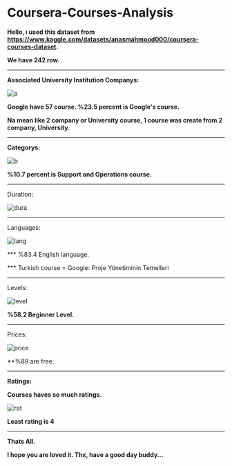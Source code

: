 # Coursera-Courses-Analysis
**Hello, ı used this dataset from https://www.kaggle.com/datasets/anasmahmood000/coursera-courses-dataset.**

**We have 242 row.**

--------------------------------------------------------------------------------------------------------------------------------------------------------------

**Associated University Institution Companys:**

![a](https://user-images.githubusercontent.com/83331577/188500548-45fae02d-9ad0-41fe-8d29-6c8c3e3c7b84.PNG)

**Google have 57 course. %23.5 percent is Google's course.**

**Na mean like 2 company or University course, 1 course was create from 2 company, University.**

--------------------------------------------------------------------------------------------------------------------------------------------------------------

**Categorys:**

![b](https://user-images.githubusercontent.com/83331577/188500672-34f7dfef-edb9-42ee-b90a-20cbc906127a.PNG)

**%10.7 percent is Support and Operations course.**

--------------------------------------------------------------------------------------------------------------------------------------------------------------

Duration:

![dura](https://user-images.githubusercontent.com/83331577/188501128-f1f99543-14de-41e4-8590-4775f6f7058a.PNG)

--------------------------------------------------------------------------------------------------------------------------------------------------------------

Languages:

![lang](https://user-images.githubusercontent.com/83331577/188500741-576abd51-62fe-475f-84d0-b468667e84f5.PNG)

*** %83.4 English language. 

*** Turkish course = Google: Proje Yönetiminin Temelleri	

--------------------------------------------------------------------------------------------------------------------------------------------------------------

Levels:

![level](https://user-images.githubusercontent.com/83331577/188500800-2e7ebe67-0bac-4af0-811a-f140f53e3630.PNG)

**%58.2 Beginner Level.** 

--------------------------------------------------------------------------------------------------------------------------------------------------------------

Prices:

![price](https://user-images.githubusercontent.com/83331577/188500945-ffebec1b-7709-43b8-85ba-b361dd1ac136.PNG)

**%89 are free.

--------------------------------------------------------------------------------------------------------------------------------------------------------------

**Ratings:**

**Courses haves so much ratings.** 

![rat](https://user-images.githubusercontent.com/83331577/188500865-55e2847e-377a-4a94-b5e8-96095b9d5971.PNG)

**Least rating is 4** 

--------------------------------------------------------------------------------------------------------------------------------------------------------------

**Thats All.** 

**I hope you are loved it. Thx, have a good day buddy...**
